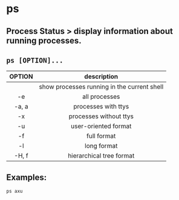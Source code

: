 # ps

**Process Status** > display information about running processes.
---

` ps [OPTION]... `
---

| **OPTION** | description |
|:---:|:---:|
|  | show processes running in the current shell |
| -e | all processes |
| -a, a | processes with ttys |
| -x | processes without ttys |
| -u | user-oriented format |
| -f | full format |
| -l | long format |
| -H, f | hierarchical tree format |

## Examples:
` ps axu `
